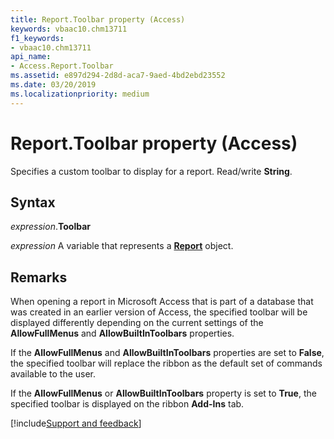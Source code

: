 ```yaml
---
title: Report.Toolbar property (Access)
keywords: vbaac10.chm13711
f1_keywords:
- vbaac10.chm13711
api_name:
- Access.Report.Toolbar
ms.assetid: e897d294-2d8d-aca7-9aed-4bd2ebd23552
ms.date: 03/20/2019
ms.localizationpriority: medium
---
```



# Report.Toolbar property (Access)

Specifies a custom toolbar to display for a report. Read/write **String**.


## Syntax

_expression_.**Toolbar**

_expression_ A variable that represents a **[Report](Access.Report.md)** object.


## Remarks

When opening a report in Microsoft Access that is part of a database that was created in an earlier version of Access, the specified toolbar will be displayed differently depending on the current settings of the **AllowFullMenus** and **AllowBuiltInToolbars** properties. 

If the **AllowFullMenus** and **AllowBuiltInToolbars** properties are set to **False**, the specified toolbar will replace the ribbon as the default set of commands available to the user. 

If the **AllowFullMenus** or **AllowBuiltInToolbars** property is set to **True**, the specified toolbar is displayed on the ribbon **Add-Ins** tab.


[!include[Support and feedback](~/includes/feedback-boilerplate.md)]